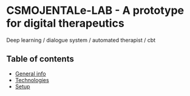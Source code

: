 # CSMOJENTALe-LAB - A prototype for digital therapeutics
Deep learning / dialogue system / automated therapist / cbt

## Table of contents
* [General info](#general-info)
* [Technologies](#technologies)
* [Setup](#setup)
